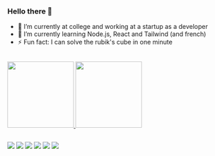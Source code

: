 ### Hello there 👋

- 🔭 I’m currently at college and working at a startup as a developer
- 🌱 I’m currently learning Node.js, React and Tailwind (and french)
- ⚡ Fun fact: I can solve the rubik's cube in one minute
##
 <div>
  <a href="https://github.com/RobertoGarrahan">
  <img height="150em" src="https://github-readme-stats.vercel.app/api?username=RobertoGarrahan&show_icons=true&theme=blue-green&include_all_commits=true&count_private=true"/>
  <img height="150em" src="https://github-readme-stats.vercel.app/api/top-langs/?username=RobertoGarrahan&layout=compact&langs_count=7&theme=blue-green"/>
</div>
  
  ##
  
  <div>
  <a href="https://instagram.com/robertogarrahan" target="_blank"><img src="https://img.shields.io/badge/-Instagram-%23E4405F?style=for-the-badge&logo=instagram&logoColor=white" target="_blank"></a>
 <a href="https://discord.gg/DJYsDeUDqz" target="_blank"><img src="https://img.shields.io/badge/Discord-7289DA?style=for-the-badge&logo=discord&logoColor=white" target="_blank"></a> 
  <a href = "mailto:robertogarrahan.dev@gmail.com"><img src="https://img.shields.io/badge/-Gmail-%23333?style=for-the-badge&logo=gmail&logoColor=white" target="_blank"></a>
  <a href="https://www.linkedin.com/in/robertogarrahan" target="_blank"><img src="https://img.shields.io/badge/-LinkedIn-%230077B5?style=for-the-badge&logo=linkedin&logoColor=white" target="_blank"></a>
  <a href = "https://steamcommunity.com/id/roberto_go93/"><img src="https://img.shields.io/badge/Steam-000000?style=for-the-badge&logo=steam&logoColor=white" target="_blank"></a>
  <a href = "https://open.spotify.com/playlist/1PDs7aJGPqUgLX4eQPszn6?si=be9207568fa046e2"><img src="https://img.shields.io/badge/Spotify-1ED760?&style=for-the-badge&logo=spotify&logoColor=white"></a>
</div>
  
  

